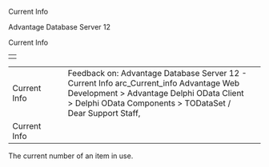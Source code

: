 Current Info




Advantage Database Server 12  

Current Info

|  |
| --- |
|  |

|  |  |  |  |  |
| --- | --- | --- | --- | --- |
| Current Info |  |  | Feedback on: Advantage Database Server 12 - Current Info arc\_Current\_info Advantage Web Development > Advantage Delphi OData Client > Delphi OData Components > TODataSet / Dear Support Staff, |  |
| Current Info |  |  |  |  |

The current number of an item in use.